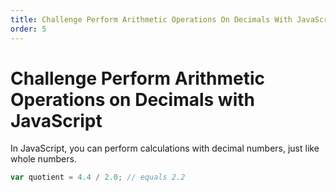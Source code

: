 ```yaml
---
title: Challenge Perform Arithmetic Operations On Decimals With JavaScript
order: 5
---
```

# Challenge Perform Arithmetic Operations on Decimals with JavaScript

In JavaScript, you can perform calculations with decimal numbers, just like whole numbers.

```javascript
var quotient = 4.4 / 2.0; // equals 2.2
```
